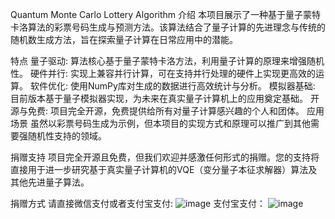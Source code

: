 Quantum Monte Carlo Lottery Algorithm
介绍
本项目展示了一种基于量子蒙特卡洛算法的彩票号码生成与预测方法。该算法结合了量子计算的先进理念与传统的随机数生成方法，旨在探索量子计算在日常应用中的潜能。

特点
量子驱动: 算法核心基于量子蒙特卡洛方法，利用量子计算的原理来增强随机性。
硬件并行: 实现上兼容并行计算，可在支持并行处理的硬件上实现更高效的运算。
软件优化: 使用NumPy库对生成的数据进行高效统计与分析。
模拟器基础: 目前版本基于量子模拟器实现，为未来在真实量子计算机上的应用奠定基础。
开源与免费: 项目完全开源，免费提供给所有对量子计算感兴趣的个人和团体。
应用场景
虽然以彩票号码生成为示例，但本项目的实现方式和原理可以推广到其他需要强随机性支持的领域。

捐赠支持
项目完全开源且免费，但我们欢迎并感激任何形式的捐赠。您的支持将直接用于进一步研究基于真实量子计算机的VQE（变分量子本征求解器）算法及其他先进量子算法。

捐赠方式
请直接微信支付或者支付宝支付: 
![image](https://github.com/crystal-tensor/lotty/assets/29765585/3974e661-0377-4204-887c-95ca09a8ebe0)
支付宝支付：
![image](https://github.com/crystal-tensor/lotty/assets/29765585/c3b06282-316d-46d6-b82d-1d36557615bc)


